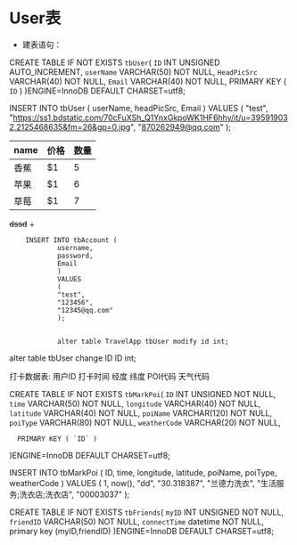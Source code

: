 # User表

* 建表语句：

CREATE TABLE IF NOT EXISTS `tbUser`(
   `ID` INT UNSIGNED AUTO_INCREMENT,
   `userName` VARCHAR(50) NOT NULL,
   `HeadPicSrc` VARCHAR(40) NOT NULL,
   `Email` VARCHAR(40) NOT NULL,
   PRIMARY KEY ( `ID` )
)ENGINE=InnoDB DEFAULT CHARSET=utf8;



   INSERT INTO tbUser (
        userName,
        headPicSrc,
        Email
        )
        VALUES
        (
        "test",
        "https://ss1.bdstatic.com/70cFuXSh_Q1YnxGkpoWK1HF6hhy/it/u=395919032,2125468635&fm=26&gp=0.jpg",
        "870262949@qq.com"
        );
        
        
   name | 价格 |  数量  
   ---|---|---
   香蕉 | $1 | 5 
   苹果 | $1 | 6 
   草莓 | $1 | 7 
   
   ~~dssd~~
   + 
        
        INSERT INTO tbAccount (
                username,
                password,
                Email
                )
                VALUES
                (
                "test",
                "123456",
                "12345@qq.com"
                );
                
                
                alter table TravelApp tbUser modify id int;
                
                
   alter table tbUser change ID ID int;
   
   打卡数据表:
   用户ID
   打卡时间
   经度
   纬度
   POI代码
   天气代码
   
   
   CREATE TABLE IF NOT EXISTS `tbMarkPoi`(
      `ID` INT UNSIGNED NOT NULL,
      `time` VARCHAR(50) NOT NULL,
      `longitude` VARCHAR(40) NOT NULL,
      `latitude` VARCHAR(40) NOT NULL,
      `poiName` VARCHAR(120) NOT NULL,
      `poiType` VARCHAR(80) NOT NULL,
      `weatherCode` VARCHAR(20) NOT NULL,
      
      PRIMARY KEY ( `ID` )
   )ENGINE=InnoDB DEFAULT CHARSET=utf8;






INSERT INTO tbMarkPoi ( ID, time, longitude, latitude, poiName, poiType, weatherCode ) VALUES ( 1, now(), "dd", "30.318387", "兰德力洗衣", "生活服务;洗衣店;洗衣店", "00003037" );


   CREATE TABLE IF NOT EXISTS `tbFriends`(
      `myID` INT UNSIGNED NOT NULL,
      `friendID` VARCHAR(50) NOT NULL,
      `connectTime` datetime NOT NULL,
        primary key (myID,friendID) 
   )ENGINE=InnoDB DEFAULT CHARSET=utf8;